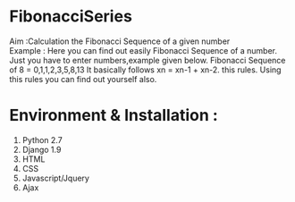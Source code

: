 # FibonacciSeries
Aim :Calculation the Fibonacci Sequence of a given number</br>
Example : Here you can find out easily Fibonacci Sequence of a number.
Just you have to enter numbers,example given below.
Fibonacci Sequence of 8 = 0,1,1,2,3,5,8,13 
It basically follows xn = xn-1 + xn-2. this rules.
Using this rules you can find out yourself also.
# Environment & Installation :
1) Python 2.7
2) Django 1.9
3) HTML
4) CSS
5) Javascript/Jquery
6) Ajax
